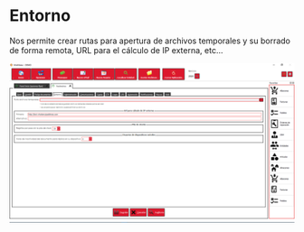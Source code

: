 # Entorno

Nos permite crear rutas para apertura de archivos temporales y su borrado de forma remota, URL para el cálculo de IP externa, etc...

![](../../../.gitbook/assets/image%20%28475%29.png)

